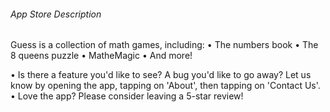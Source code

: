 ###### App Store Description
Guess is a collection of math games, including:
• The numbers book
• The 8 queens puzzle
• MatheMagic
• And more!

• Is there a feature you'd like to see? A bug you'd like to go away? Let us know by opening the app, tapping on 'About', then tapping on 'Contact Us'.
• Love the app? Please consider leaving a 5-star review!